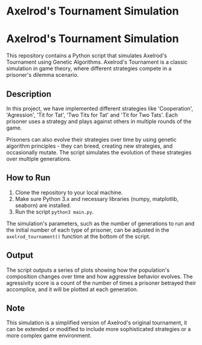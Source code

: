# Axelrod's Tournament Simulation
# Axelrod's Tournament Simulation

This repository contains a Python script that simulates Axelrod's Tournament using Genetic Algorithms. Axelrod's Tournament is a classic simulation in game theory, where different strategies compete in a prisoner's dilemma scenario.

## Description

In this project, we have implemented different strategies like 'Cooperation', 'Agression', 'Tit for Tat', 'Two Tits for Tat' and 'Tit for Two Tats'. Each prisoner uses a strategy and plays against others in multiple rounds of the game. 

Prisoners can also evolve their strategies over time by using genetic algorithm principles - they can breed, creating new strategies, and occasionally mutate. The script simulates the evolution of these strategies over multiple generations.

## How to Run

1. Clone the repository to your local machine.
2. Make sure Python 3.x and necessary libraries (numpy, matplotlib, seaborn) are installed.
3. Run the script `python3 main.py`.

The simulation's parameters, such as the number of generations to run and the initial number of each type of prisoner, can be adjusted in the `axelrod_tournament()` function at the bottom of the script.

## Output

The script outputs a series of plots showing how the population's composition changes over time and how aggressive behavior evolves. The agressivity score is a count of the number of times a prisoner betrayed their accomplice, and it will be plotted at each generation.

## Note

This simulation is a simplified version of Axelrod's original tournament, it can be extended or modified to include more sophisticated strategies or a more complex game environment.


